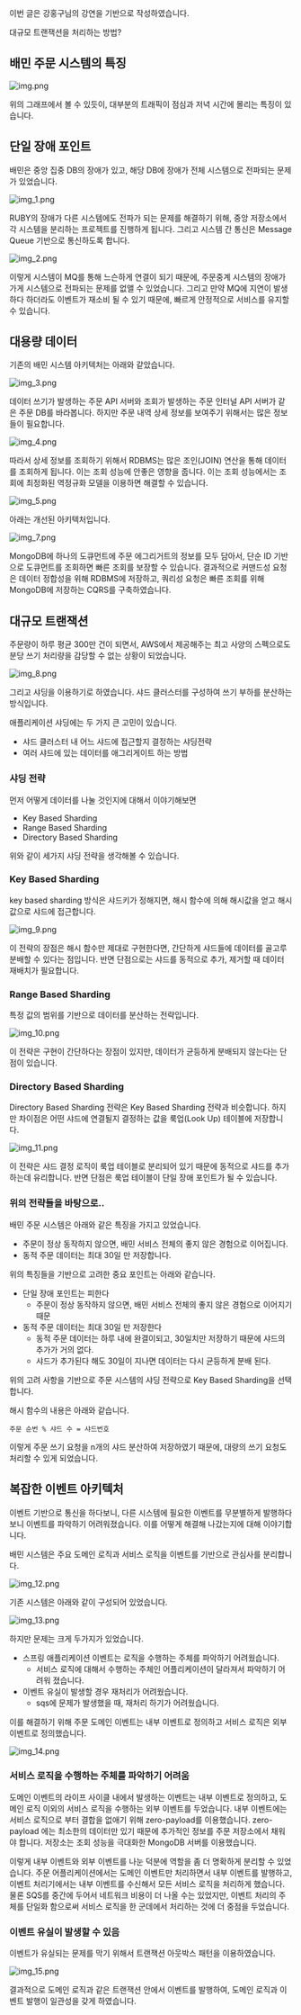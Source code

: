 

이번 글은 강홍구님의 강연을 기반으로 작성하였습니다.

대규모 트랜잭션을 처리하는 방법?

## 배민 주문 시스템의 특징

![img.png](img.png)

위의 그래프에서 볼 수 있듯이, 대부분의 트래픽이 점심과 저녁 시간에 몰리는 특징이 있습니다. 



## 단일 장애 포인트 
배민은 중앙 집중 DB의 장애가 있고, 해당 DB에 장애가 전체 시스템으로 전파되는 문제가 있었습니다. 

![img_1.png](img_1.png)

RUBY의 장애가 다른 시스템에도 전파가 되는 문제를 해결하기 위해, 중앙 저장소에서 각 시스템을 분리하는 프로젝트를 진행하게 됩니다. 
그리고 시스템 간 통신은 Message Queue 기반으로 통신하도록 합니다. 

![img_2.png](img_2.png)

이렇게 시스템이 MQ를 통해 느슨하게 연결이 되기 때문에, 주문중계 시스템의 장애가 가게 시스템으로 전파되는 문제를 없앨 수 있었습니다.
그리고 만약 MQ에 지연이 발생하다 하더라도 이벤트가 재소비 될 수 있기 때문에, 빠르게 안정적으로 서비스를 유지할 수 있습니다.

## 대용량 데이터 

기존의 배민 시스템 아키텍처는 아래와 같았습니다.

![img_3.png](img_3.png)

데이터 쓰기가 발생하는 주문 API 서버와 조회가 발생하는 주문 인터널 API 서버가 같은 주문 DB를 바라봅니다.
하지만 주문 내역 상세 정보를 보여주기 위해서는 많은 정보들이 필요합니다. 

![img_4.png](img_4.png)

따라서 상세 정보를 조회하기 위해서 RDBMS는 많은 조인(JOIN) 연산을 통해 데이터를 조회하게 됩니다. 이는 조회 성능에 안좋은 영향을 줍니다. 
이는 조회 성능에서는 조회에 최정화된 역정규화 모델을 이용하면 해결할 수 있습니다. 

![img_5.png](img_5.png)

아래는 개선된 아키텍처입니다.

![img_7.png](img_7.png)

MongoDB에 하나의 도큐먼트에 주문 에그리거트의 정보를 모두 담아서, 단순 ID 기반으로 도큐먼트를 조회하면 빠른 조회를 보장할 수 있습니다.
결과적으로 커맨드성 요청은 데이터 정합성을 위해 RDBMS에 저장하고, 쿼리성 요청은 빠른 조회를 위해 MongoDB에 저장하는 CQRS를 구축하였습니다.


## 대규모 트랜잭션

주문량이 하루 평균 300만 건이 되면서, AWS에서 제공해주는 최고 사양의 스펙으로도 분당 쓰기 처리량을 감당할 수 없는 상황이 되었습니다.

![img_8.png](img_8.png)

그리고 샤딩을 이용하기로 하였습니다. 샤드 클러스터를 구성하여 쓰기 부하를 분산하는 방식입니다.

애플리케이션 샤딩에는 두 가지 큰 고민이 있습니다. 
- 샤드 클러스터 내 어느 샤드에 접근할지 결정하는 샤딩전략 
- 여러 샤드에 있는 데이터를 애그리게이트 하는 방법 

### 샤딩 전략 
먼저 어떻게 데이터를 나눌 것인지에 대해서 이야기해보면
- Key Based Sharding
- Range Based Sharding 
- Directory Based Sharding 

위와 같이 세가지 샤딩 전략을 생각해볼 수 있습니다. 

### Key Based Sharding 
key based sharding 방식은 샤드키가 정해지면, 해시 함수에 의해 해시값을 얻고 해시값으로 샤드에 접근합니다. 

![img_9.png](img_9.png)

이 전략의 장점은 해시 함수만 제대로 구현한다면, 간단하게 샤드들에 데이터를 골고루 분배할 수 있다는 점입니다. 
반면 단점으로는 샤드를 동적으로 추가, 제거할 때 데이터 재배치가 필요합니다. 

### Range Based Sharding 

특정 값의 범위를 기반으로 데이터를 분산하는 전략입니다.  

![img_10.png](img_10.png)

이 전략은 구현이 간단하다는 장점이 있지만, 데이터가 균등하게 분배되지 않는다는 단점이 있습니다.

### Directory Based Sharding 

Directory Based Sharding 전략은 Key Based Sharding 전략과 비슷합니다. 하지만 차이점은 어떤 샤드에 연결될지 결정하는 값을 룩업(Look Up) 테이블에 저장합니다.

![img_11.png](img_11.png)

이 전략은 샤드 결정 로직이 룩업 테이블로 분리되어 있기 때문에 동적으로 샤드를 추가하는데 유리합니다. 반면 단점은 룩업 테이블이 단일 장애 포인트가 될 수 있습니다. 


### 위의 전략들을 바탕으로..
배민 주문 시스템은 아래와 같은 특징을 가지고 있었습니다.
- 주문이 정상 동작하지 않으면, 배민 서비스 전체의 좋지 않은 경험으로 이어집니다. 
- 동적 주문 데이터는 최대 30일 만 저장합니다. 

위의 특징들을 기반으로 고려한 중요 포인트는 아래와 같습니다. 
- 단일 장애 포인트는 피한다
  - 주문이 정상 동작하지 않으면, 배민 서비스 전체의 좋지 않은 경험으로 이어지기 때문
- 동적 주문 데이터는 최대 30일 만 저장한다
  - 동적 주문 데이터는 하루 내에 완결이되고, 30일치만 저장하기 때문에 샤드의 추가가 거의 없다. 
  - 샤드가 추가된다 해도 30일이 지나면 데이터는 다시 균등하게 분배 된다.

위의 고려 사항을 기반으로 주문 시스템의 샤딩 전략으로 Key Based Sharding을 선택합니다. 

해시 함수의 내용은 아래와 같습니다.  
```
주문 순번 % 샤드 수 = 샤드번호
```

이렇게 주문 쓰기 요청을 n개의 샤드 분산하여 저장하였기 때문에, 대량의 쓰기 요청도 처리할 수 있게 되었습니다. 

## 복잡한 이벤트 아키텍처 
 
이벤트 기반으로 통신을 하다보니, 다른 시스템에 필요한 이벤트를 무분별하게 발행하다보니 이벤트를 파악하기 어려워졌습니다. 
이를 어떻게 해결해 나갔는지에 대해 이야기합니다. 

배민 시스템은 주요 도메인 로직과 서비스 로직을 이벤트를 기반으로 관심사를 분리합니다.

![img_12.png](img_12.png)

기존 시스템은 아래와 같이 구성되어 있었습니다. 

![img_13.png](img_13.png)

하지만 문제는 크게 두가지가 있었습니다. 
- 스프링 애플리케이션 이벤트는 로직을 수행하는 주체를 파악하기 어려웠습니다.
  - 서비스 로직에 대해서 수행하는 주체인 어플리케이션이 달라져서 파악하기 어려워 졌습니다. 
- 이벤트 유실이 발생할 경우 재처리가 어려웠습니다. 
  - sqs에 문제가 발생했을 때, 재처리 하기가 어려웠습니다. 

이를 해결하기 위해 주문 도메인 이벤트는 내부 이벤트로 정의하고 서비스 로직은 외부 이벤트로 정의했습니다. 

![img_14.png](img_14.png)

### 서비스 로직을 수행하는 주체를 파악하기 어려움

도메인 이벤트의 라이프 사이클 내에서 발생하는 이벤트는 내부 이벤트로 정의하고, 도메인 로직 이외의 서비스 로직을 수행하는 외부 이벤트를 두었습니다.
내부 이벤트에는 서비스 로직으로 부터 결합을 없애기 위해 zero-payload를 이용했습니다. zero-payload 에는 최소한의 데이터만 있기 때문에 추가적인 정보를 주문 저장소에서 채워야 합니다. 
저장소는 조회 성능을 극대화한 MongoDB 서버를 이용했습니다.

이렇게 내부 이벤트와 외부 이벤트를 나눈 덕분에 역할을 좀 더 명확하게 분리할 수 있었습니다. 
주문 어플리케이션에서는 도메인 이벤트만 처리하면서 내부 이벤트를 발행하고, 이벤트 처리기에서는 내부 이벤트를 수신해서 모든 서비스 로직을 처리하게 했습니다.
물론 SQS를 중간에 두어서 네트워크 비용이 더 나올 수는 있었지만, 이벤트 처리의 주체를 단일화 함으로써 서비스 로직을 한 군데에서 처리하는 것에 더 중점을 두었습니다. 

### 이벤트 유실이 발생할 수 있음 

이벤트가 유실되는 문제를 막기 위해서 트랜잭션 아웃박스 패턴을 이용하였습니다. 

![img_15.png](img_15.png)

결과적으로 도메인 로직과 같은 트랜잭션 안에서 이벤트를 발행하여, 도메인 로직과 이벤트 발행이 일관성을 갖게 하였습니다.  




 